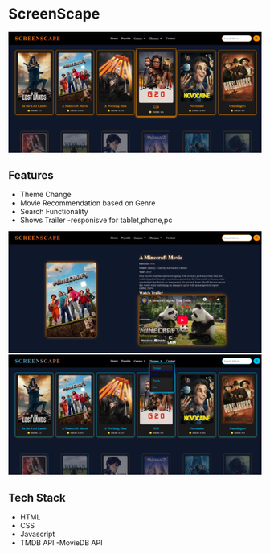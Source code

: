 # ScreenScape
![Popular Image WebPage](https://github.com/vishucs50/Movie-Website/blob/master/webseries/popular.png)

## Features
- Theme Change
- Movie Recommendation based on Genre
- Search Functionality
- Shows Trailer
-responisve for tablet,phone,pc

![Detail Image WebPage](https://github.com/vishucs50/Movie-Website/blob/master/webseries/detail.png)
![Theme Change WebPage](https://github.com/vishucs50/Movie-Website/blob/master/webseries/image.png)

## Tech Stack
- HTML
- CSS
- Javascript
- TMDB API
-MovieDB API

